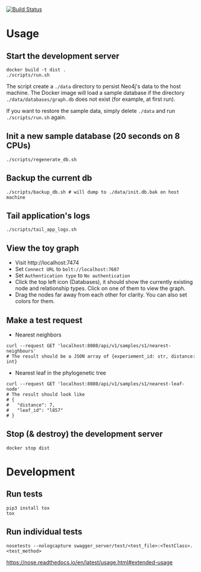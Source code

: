 [![Build Status](https://travis-ci.com/iqbal-lab-org/dist-api-prototype.svg?branch=master)](https://travis-ci.com/iqbal-lab-org/dist-api-prototype)

# Usage

## Start the development server
```shell script
docker build -t dist .
./scripts/run.sh
```
The script create a `./data` directory to persist Neo4j's data to the host machine. The Docker image will load a sample database if the directory `./data/databases/graph.db` does not exist (for example, at first run).

If you want to restore the sample data, simply delete `./data` and run `./scripts/run.sh` again.

## Init a new sample database (20 seconds on 8 CPUs)
```shell script
./scripts/regenerate_db.sh
```

## Backup the current db
```shell script
./scripts/backup_db.sh # will dump to ./data/init.db.bak on host machine
```

## Tail application's logs
```shell script
./scripts/tail_app_logs.sh
```

## View the toy graph
* Visit http://localhost:7474
* Set `Connect URL` to `bolt://localhost:7687`
* Set `Authentication type` to `No authentication`
* Click the top left icon (Databases), it should show the currently existing node and relationship types. Click on one of them to view the graph.
* Drag the nodes far away from each other for clarity. You can also set colors for them.

## Make a test request

* Nearest neighbors
```shell script
curl --request GET 'localhost:8080/api/v1/samples/s1/nearest-neighbours'
# The result should be a JSON array of {experiement_id: str, distance: int}
```

* Nearest leaf in the phylogenetic tree
```shell script
curl --request GET 'localhost:8080/api/v1/samples/s1/nearest-leaf-node'
# The result should look like
# {
#   "distance": 7,
#   "leaf_id": "l857"
# }
```

## Stop (& destroy) the development server
```shell script
docker stop dist
```

# Development

## Run tests
```shell script
pip3 install tox
tox
```

## Run individual tests
```shell script
nosetests --nologcapture swagger_server/test/<test_file>:<TestClass>.<test_method>
```
https://nose.readthedocs.io/en/latest/usage.html#extended-usage
